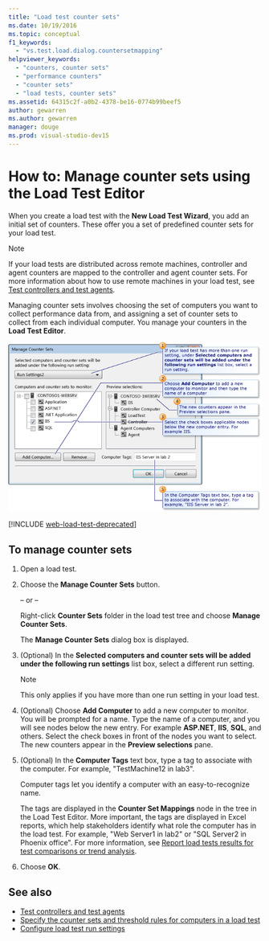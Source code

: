 ```yaml
---
title: "Load test counter sets"
ms.date: 10/19/2016
ms.topic: conceptual
f1_keywords:
  - "vs.test.load.dialog.countersetmapping"
helpviewer_keywords:
  - "counters, counter sets"
  - "performance counters"
  - "counter sets"
  - "load tests, counter sets"
ms.assetid: 64315c2f-a0b2-4378-be16-0774b99beef5
author: gewarren
ms.author: gewarren
manager: douge
ms.prod: visual-studio-dev15
---
```

# How to: Manage counter sets using the Load Test Editor

When you create a load test with the **New Load Test Wizard**, you add an initial set of counters. These offer you a set of predefined counter sets for your load test.

> [!NOTE]
> If your load tests are distributed across remote machines, controller and agent counters are mapped to the controller and agent counter sets. For more information about how to use remote machines in your load test, see [Test controllers and test agents](configure-test-agents-and-controllers-for-load-tests.md).

Managing counter sets involves choosing the set of computers you want to collect performance data from, and assigning a set of counter sets to collect from each individual computer. You manage your counters in the **Load Test Editor**.

![Managing Counter Sets](../test/media/loadtestmanagecountersets.png)

[!INCLUDE [web-load-test-deprecated](includes/web-load-test-deprecated.md)]

## To manage counter sets

1.  Open a load test.

2.  Choose the **Manage Counter Sets** button.

     – or –

     Right-click **Counter Sets** folder in the load test tree and choose **Manage Counter Sets**.

     The **Manage Counter Sets** dialog box is displayed.

3.  (Optional) In the **Selected computers and counter sets will be added under the following run settings** list box, select a different run setting.

    > [!NOTE]
    > This only applies if you have more than one run setting in your load test.

4.  (Optional) Choose **Add Computer** to add a new computer to monitor. You will be prompted for a name. Type the name of a computer, and you will see nodes below the new entry. For example **ASP.NET**, **IIS**, **SQL**, and others. Select the check boxes in front of the nodes you want to select. The new counters appear in the **Preview selections** pane.

5.  (Optional) In the **Computer Tags** text box, type a tag to associate with the computer. For example, "TestMachine12 in lab3".

     Computer tags let you identify a computer with an easy-to-recognize name.

     The tags are displayed in the **Counter Set Mappings** node in the tree in the Load Test Editor. More important, the tags are displayed in Excel reports, which help stakeholders identify what role the computer has in the load test. For example, "Web Server1 in lab2" or "SQL Server2 in Phoenix office". For more information, see [Report load tests results for test comparisons or trend analysis](../test/compare-load-test-results.md).

6.  Choose **OK**.

## See also

- [Test controllers and test agents](configure-test-agents-and-controllers-for-load-tests.md)
- [Specify the counter sets and threshold rules for computers in a load test](../test/specify-counter-sets-and-threshold-rules-for-load-testing.md)
- [Configure load test run settings](../test/configure-load-test-run-settings.md)
